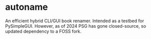 # autoname
 An efficient hybrid CLI/GUI book renamer. Intended as a testbed for PySimpleGUI. However, as of 2024 PSG has gone closed-source, so updated dependency to a FOSS fork.
